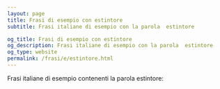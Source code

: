 ```yaml
---
layout: page
title: Frasi di esempio con estintore 
subtitle: Frasi italiane di esempio con la parola  estintore

og_title: Frasi di esempio con estintore 
og_description: Frasi italiane di esempio con la parola  estintore
og_type: website
permalink: /frasi/e/estintore.html
---
```


Frasi italiane di esempio contenenti la parola estintore:


